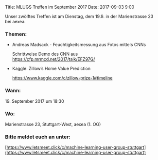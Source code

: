 Title: MLUGS Treffen im September 2017
Date: 2017-09-03 9:00

Unser zwölftes Treffen ist am Dienstag, dem 19.9. in der Marienstrasse 23 bei aexea.

### Themen:

- Andreas Madsack - Feuchtigkeitsmessung aus Fotos mittels CNNs

    Schrittweise Demo des CNN aus https://cfp.mrmcd.net/2017/talk/EFZ97G/

- Kaggle: Zillow’s Home Value Prediction

    https://www.kaggle.com/c/zillow-prize-1#timeline



### Wann:

<p>19. September 2017 um 18:30</p>  

### Wo:

Marienstrasse 23, Stuttgart-West, aexea (1. OG)

### Bitte meldet euch an unter:
[https://www.letsmeet.click/c/machine-learning-user-group-stuttgart](https://www.letsmeet.click/c/machine-learning-user-group-stuttgart)
